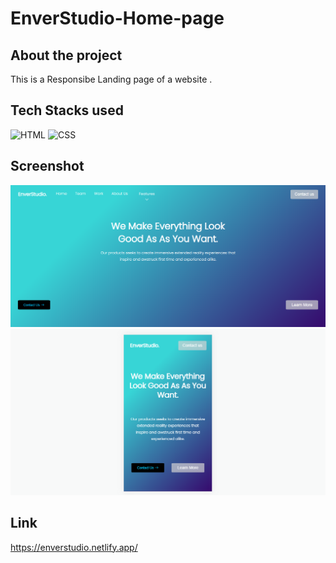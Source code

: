 # EnverStudio-Home-page

## About the project

This is a  Responsibe Landing page of a website .

## Tech Stacks used 

![HTML](https://img.shields.io/badge/html5%20-%23E34F26.svg?&style=for-the-badge&logo=html5&logoColor=white)
![CSS](https://img.shields.io/badge/css3%20-%231572B6.svg?&style=for-the-badge&logo=css3&logoColor=white)

## Screenshot

<img src = "Screenshot (39).png" />
<img src = "Screenshot (40).png" />

## Link 

https://enverstudio.netlify.app/
